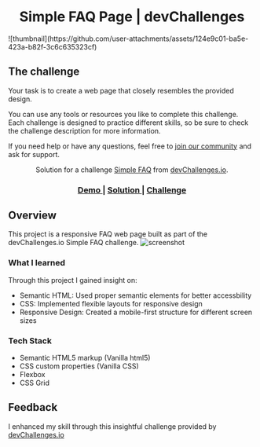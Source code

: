 <!-- Please update value in the {}  -->

<h1 align="center">Simple FAQ Page | devChallenges</h1>
![thumbnail](https://github.com/user-attachments/assets/124e9c01-ba5e-423a-b82f-3c6c635323cf)

## The challenge

Your task is to create a web page that closely resembles the provided design.

You can use any tools or resources you like to complete this challenge. Each challenge is designed to practice different skills, so be sure to check the challenge description for more information.

If you need help or have any questions, feel free to [join our community](https://github.com/orgs/devchallenges-io/discussions) and ask for support.

<div align="center">
   Solution for a challenge <a href="https://devchallenges.io/challenge/simple-faq-challenge" target="_blank">Simple FAQ</a> from <a href="http://devchallenges.io" target="_blank">devChallenges.io</a>.
</div>



<div align="center">
  <h3>
    <a href="https://frequently-asked-questions-4k4k.netlify.app/">
      Demo
    </a>
    <span> | </span>
    <a href="https://frequently-asked-questions-4k4k.netlify.app/">
      Solution
    </a>
    <span> | </span>
    <a href="https://devchallenges.io/challenge/simple-faq-challenge">
      Challenge
    </a>
  </h3>
</div>



<!-- OVERVIEW -->

## Overview
This project is a responsive FAQ web page built as part of the devChallenges.io Simple FAQ challenge. 
![screenshot](https://user-images.githubusercontent.com/16707738/92399059-5716eb00-f132-11ea-8b14-bcacdc8ec97b.png)



### What I learned
Through this project I gained insight on:
- Semantic HTML: Used proper semantic elements for better accessbility
- CSS: Implemented flexible layouts for responsive design
- Responsive Design: Created a mobile-first structure for different screen sizes




### Tech Stack

- Semantic HTML5 markup (Vanilla html5)
- CSS custom properties (Vanilla CSS)
- Flexbox
- CSS Grid





## Feedback
I enhanced my skill through this insightful challenge provided by <a href="https://devchallenges.io/"> devChallenges.io</a> 

